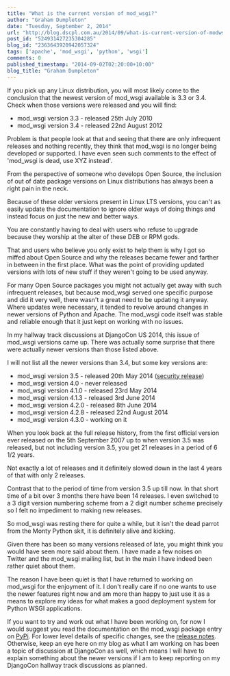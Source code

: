 ```yaml
---
title: "What is the current version of mod_wsgi?"
author: "Graham Dumpleton"
date: "Tuesday, September 2, 2014"
url: "http://blog.dscpl.com.au/2014/09/what-is-current-version-of-modwsgi.html"
post_id: "524931427235304285"
blog_id: "2363643920942057324"
tags: ['apache', 'mod_wsgi', 'python', 'wsgi']
comments: 0
published_timestamp: "2014-09-02T02:20:00+10:00"
blog_title: "Graham Dumpleton"
---
```


If you pick up any Linux distribution, you will most likely come to the conclusion that the newest version of mod\_wsgi available is 3.3 or 3.4. Check when those versions were released and you will find:

  * mod\_wsgi version 3.3 - released 25th July 2010
  * mod\_wsgi version 3.4 - released 22nd August 2012



Problem is that people look at that and seeing that there are only infrequent releases and nothing recently, they think that mod\_wsgi is no longer being developed or supported. I have even seen such comments to the effect of 'mod\_wsgi is dead, use XYZ instead'.

From the perspective of someone who develops Open Source, the inclusion of out of date package versions on Linux distributions has always been a right pain in the neck.

Because of these older versions present in Linux LTS versions, you can't as easily update the documentation to ignore older ways of doing things and instead focus on just the new and better ways.

You are constantly having to deal with users who refuse to upgrade because they worship at the alter of these DEB or RPM gods.

That and users who believe you only exist to help them is why I got so miffed about Open Source and why the releases became fewer and farther in between in the first place. What was the point of providing updated versions with lots of new stuff if they weren't going to be used anyway.

For many Open Source packages you might not actually get away with such infrequent releases, but because mod\_wsgi served one specific purpose and did it very well, there wasn't a great need to be updating it anyway. Where updates were necessary, it tended to revolve around changes in newer versions of Python and Apache. The mod\_wsgi code itself was stable and reliable enough that it just kept on working with no issues.

In my hallway track discussions at DjangoCon US 2014, this issue of mod\_wsgi versions came up. There was actually some surprise that there were actually newer versions than those listed above.

I will not list all the newer versions than 3.4, but some key versions are:

  * mod\_wsgi version 3.5 - released 20th May 2014 \([security release](http://blog.dscpl.com.au/2014/05/security-release-for-modwsgi-version-35.html)\)
  * mod\_wsgi version 4.0 - never released
  * mod\_wsgi version 4.1.0 - released 23rd May 2014
  * mod\_wsgi version 4.1.3 - released 3rd June 2014
  * mod\_wsgi version 4.2.0 - released 8th June 2014
  * mod\_wsgi version 4.2.8 - released 22nd August 2014
  * mod\_wsgi version 4.3.0 - working on it



When you look back at the full release history, from the first official version ever released on the 5th September 2007 up to when version 3.5 was released, but not including version 3.5, you get 21 releases in a period of 6 1/2 years.

Not exactly a lot of releases and it definitely slowed down in the last 4 years of that with only 2 releases.

Contrast that to the period of time from version 3.5 up till now. In that short time of a bit over 3 months there have been 14 releases. I even switched to a 3 digit version numbering scheme from a 2 digit number scheme precisely so I felt no impediment to making new releases.

So mod\_wsgi was resting there for quite a while, but it isn't the dead parrot from the Monty Python skit, it is definitely alive and kicking.

Given there has been so many versions released of late, you might think you would have seen more said about them. I have made a few noises on Twitter and the mod\_wsgi mailing list, but in the main I have indeed been rather quiet about them.

The reason I have been quiet is that I have returned to working on mod\_wsgi for the enjoyment of it. I don't really care if no one wants to use the newer features right now and am more than happy to just use it as a means to explore my ideas for what makes a good deployment system for Python WSGI applications.

If you want to try and work out what I have been working on, for now I would suggest you read the documentation on the mod\_wsgi package entry on [PyPi](https://pypi.python.org/pypi/mod_wsgi). For lower level details of specific changes, see the [release notes](http://modwsgi.readthedocs.org/en/latest/release-notes/index.html). Otherwise, keep an eye here on my blog as what I am working on has been a topic of discussion at DjangoCon as well, which means I will have to explain something about the newer versions if I am to keep reporting on my DjangoCon hallway track discussions as planned.